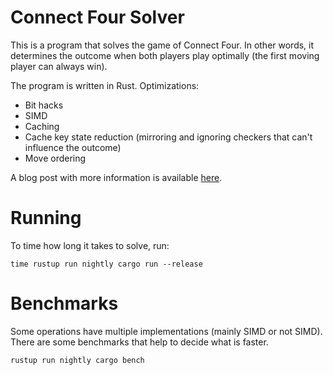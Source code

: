 # Connect Four Solver

This is a program that solves the game of Connect Four. In other words, it determines the outcome when both players play optimally (the first moving player can always win).

The program is written in Rust. Optimizations:

- Bit hacks
- SIMD
- Caching
- Cache key state reduction (mirroring and ignoring checkers that can't influence the outcome)
- Move ordering

A blog post with more information is available [here](https://jorrid.com/posts/the-wondrous-world-of-connect-four-bit-boards/).

# Running

To time how long it takes to solve, run:

```
time rustup run nightly cargo run --release
```

# Benchmarks

Some operations have multiple implementations (mainly SIMD or not SIMD). There are some benchmarks that help to decide what is faster.

```
rustup run nightly cargo bench
```